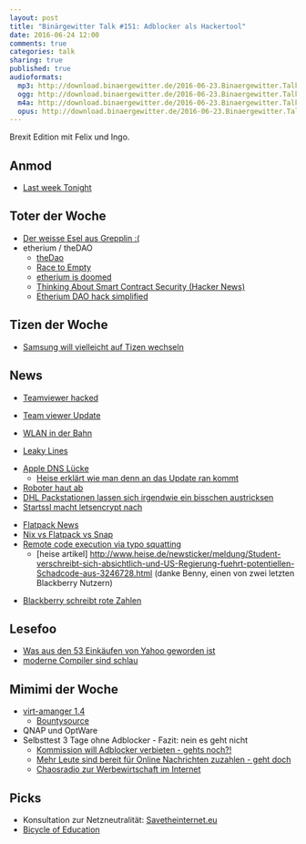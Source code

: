 ```yaml
---
layout: post
title: "Binärgewitter Talk #151: Adblocker als Hackertool"
date: 2016-06-24 12:00
comments: true
categories: talk
sharing: true
published: true
audioformats:
  mp3: http://download.binaergewitter.de/2016-06-23.Binaergewitter.Talk.151.mp3
  ogg: http://download.binaergewitter.de/2016-06-23.Binaergewitter.Talk.151.ogg
  m4a: http://download.binaergewitter.de/2016-06-23.Binaergewitter.Talk.151.m4a
  opus: http://download.binaergewitter.de/2016-06-23.Binaergewitter.Talk.151.opus
---
```

Brexit Edition mit Felix und Ingo. 

## Anmod
- [Last week Tonight]( https://www.youtube.com/watch?v=iAgKHSNqxa8 )

## Toter der Woche
- [Der weisse Esel aus Grepplin :(]( http://www.lvz.de/Mitteldeutschland/News/Weisser-Esel-im-Tierpark-stirbt-an-Ueberfuetterung )
- etherium / theDAO
  - [theDao](http://www.coindesk.com/the-dao-just-raised-50-million-but-what-is-it/ )
  - [Race to Empty]( http://vessenes.com/more-ethereum-attacks-race-to-empty-is-the-real-deal/ )
  - [etherium is doomed](http://nakamotoinstitute.org/mempool/ethereum-is-doomed/ )
  - [Thinking About Smart Contract Security (Hacker News)](https://news.ycombinator.com/item?id=11931181 )
  - [Etherium DAO hack simplified]( http://blog.erratasec.com/2016/06/etheriumdao-hack-similfied.html )

## Tizen der Woche
- [Samsung will vielleicht auf Tizen wechseln](http://www.mobilegeeks.de/artikel/umfrage-der-woche-sollte-samsung-fuer-tizen-auf-android-verzichten/ )


## News
- [Teamviewer hacked](http://www.inquisitr.com/3156809/teamviewer-accounts-hacked-users-claim/ )
* [Team viewer Update](http://www.kitguru.net/gaming/security-software/jon-martindale/teamviewer-hackers-are-stealing-hundreds-from-users/ )
- [WLAN in der Bahn](http://www.heise.de/newsticker/meldung/Bahn-verpflichtet-sich-zu-WLAN-in-allen-ICE-noch-2016-3245510.html )
 * [Leaky Lines]( https://de.wikipedia.org/wiki/Schlitzkabel )
- [Apple DNS Lücke](http://www.heise.de/newsticker/meldung/DNS-Sicherheitsluecke-bei-Apple-Weitere-Plattformen-betroffen-3244645.html )
    * [Heise erklärt wie man denn an das Update ran kommt](http://www.heise.de/mac-and-i/meldung/Kritische-Luecke-in-AirPort-Basisstationen-Unbedingt-Firmware-aktualisieren-3244470.html )
- [Roboter haut ab](http://www.mobilegeeks.de/news/roboter-verdrueckt-sich-selbststaendig-aus-dem-labor/ )
- [DHL Packstationen lassen sich irgendwie ein bisschen austricksen](http://www.heise.de/newsticker/meldung/DHL-Packstation-Sicherheitsluecke-beguenstigt-Missbrauch-der-fast-3000-Paketautomaten-3243343.html )
- [Startssl macht letsencrypt nach](http://www.heise.de/newsticker/meldung/StartEncrypt-Kostenlose-SSL-TLS-Zertifikate-von-StartCom-3241775.html )
* [Flatpack News]( http://www.heise.de/newsticker/meldung/Linux-Snap-Konkurrent-Flatpak-jetzt-offiziell-freigegeben-3246482.html )
 * [Nix vs Flatpack vs Snap]( https://www.reddit.com/r/linux/comments/4ohvur/nix_vs_snap_vs_flatpak_what_are_the_differences/ )
* [ Remote code execution via typo squatting]( http://arstechnica.com/security/2016/06/college-student-schools-govs-and-mils-on-perils-of-arbitrary-code-execution/ )
  - [heise artikel] http://www.heise.de/newsticker/meldung/Student-verschreibt-sich-absichtlich-und-US-Regierung-fuehrt-potentiellen-Schadcode-aus-3246728.html (danke Benny, einen von zwei letzten Blackberry Nutzern)
- [Blackberry schreibt rote Zahlen](http://www.heise.de/newsticker/meldung/Blackberry-haelt-trotz-roter-Zahlen-noch-an-Smartphones-fest-3247801.html )


## Lesefoo
- [Was aus den 53 Einkäufen von Yahoo geworden ist]( http://gizmodo.com/heres-what-happened-to-all-of-marissa-mayers-yahoo-acqu-1781980352?utm_source=nextdraft )
- [moderne Compiler sind schlau](http://lemire.me/blog/2016/05/23/the-surprising-cleverness-of-modern-compilers/ )

## Mimimi der Woche
- [virt-amanger 1.4](http://www.pro-linux.de/news/1/23675/virt-manager-14-mit-virgil-unterst%C3%BCtzung.html )
    * [Bountysource](https://www.bountysource.com/ )
- QNAP und OptWare
- Selbsttest 3 Tage ohne Adblocker - Fazit: nein es geht nicht
    - [Kommission will Adblocker verbieten - gehts noch?!](http://www.heise.de/newsticker/meldung/Bund-Laender-Kommission-prueft-Adblocker-Verbot-3240196.html )
    - [Mehr Leute sind bereit für Online Nachrichten zuzahlen - geht doch](http://www.heise.de/newsticker/meldung/Studie-Zahlungsbereitschaft-fuer-Online-Nachrichten-steigt-3245479.html )
    - [Chaosradio zur Werbewirtschaft im Internet](http://chaosradio.ccc.de/cr223.html )


## Picks
- Konsultation zur Netzneutralität: [Savetheinternet.eu](https://savetheinternet.eu/de/ )
- [Bicycle of Education]( https://mobile.twitter.com/Research_Tim/status/737757291437527040?s=09 )
